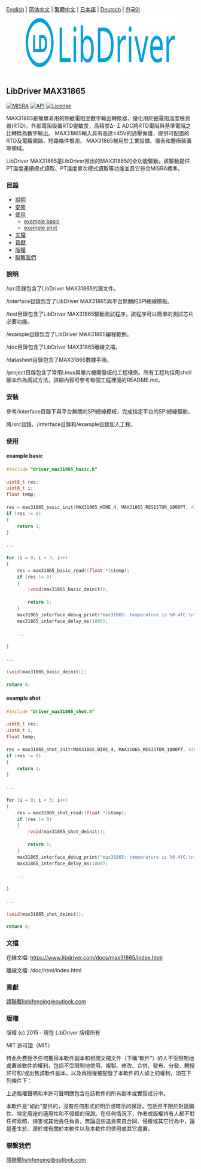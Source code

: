 [English](/README.md) | [ 简体中文](/README_zh-Hans.md) | [繁體中文](/README_zh-Hant.md) | [日本語](/README_ja.md) | [Deutsch](/README_de.md) | [한국어](/README_ko.md)

<div align=center>
<img src="/doc/image/logo.svg" width="400" height="150"/>
</div>

## LibDriver MAX31865

[![MISRA](https://img.shields.io/badge/misra-compliant-brightgreen.svg)](/misra/README.md) [![API](https://img.shields.io/badge/api-reference-blue.svg)](https://www.libdriver.com/docs/max31865/index.html) [![License](https://img.shields.io/badge/license-MIT-brightgreen.svg)](/LICENSE)

MAX31865是簡單易用的熱敏電阻至數字輸出轉換器，優化用於鉑電阻溫度檢測器(RTD)。外部電阻設置RTD靈敏度，高精度Δ- Σ ADC將RTD電阻與基準電阻之比轉換為數字輸出。 MAX31865輸入具有高達±45V的過壓保護，提供可配置的RTD及電纜開路、短路條件檢測。 MAX31865被用於工業設備、儀表和醫療裝置等領域。

LibDriver MAX31865是LibDriver推出的MAX31865的全功能驅動，該驅動提供PT溫度連續模式讀取、PT溫度單次模式讀取等功能並且它符合MISRA標準。

### 目錄

  - [說明](#說明)
  - [安裝](#安裝)
  - [使用](#使用)
    - [example basic](#example-basic)
    - [example shot](#example-shot)
  - [文檔](#文檔)
  - [貢獻](#貢獻)
  - [版權](#版權)
  - [聯繫我們](#聯繫我們)

### 說明

/src目錄包含了LibDriver MAX31865的源文件。

/interface目錄包含了LibDriver MAX31865與平台無關的SPI總線模板。

/test目錄包含了LibDriver MAX31865驅動測試程序，該程序可以簡單的測試芯片必要功能。

/example目錄包含了LibDriver MAX31865編程範例。

/doc目錄包含了LibDriver MAX31865離線文檔。

/datasheet目錄包含了MAX31865數據手冊。

/project目錄包含了常用Linux與單片機開發板的工程樣例。所有工程均採用shell腳本作為調試方法，詳細內容可參考每個工程裡面的README.md。

### 安裝

參考/interface目錄下與平台無關的SPI總線模板，完成指定平台的SPI總線驅動。

將/src目錄，/interface目錄和/example目錄加入工程。

### 使用

#### example basic

```C
#include "driver_max31865_basic.h"

uint8_t res;
uint8_t i;
float temp;

res = max31865_basic_init(MAX31865_WIRE_4, MAX31865_RESISTOR_1000PT, 430.f);
if (res != 0)
{
    return 1;
}

...

for (i = 0; i < 3; i++)
{
    res = max31865_basic_read((float *)&temp);
    if (res != 0)
    {
        (void)max31865_basic_deinit();

        return 1;
    }
    max31865_interface_debug_print("max31865: temperature is %0.4fC.\n", temp);
    max31865_interface_delay_ms(1000);
    
    ...
    
}

...

(void)max31865_basic_deinit();

return 0;
```

#### example shot

```C
#include "driver_max31865_shot.h"

uint8_t res;
uint8_t i;
float temp;

res = max31865_shot_init(MAX31865_WIRE_4, MAX31865_RESISTOR_1000PT, 430.f);
if (res != 0)
{
    return 1;
}

...

for (i = 0; i < 3; i++)
{
    res = max31865_shot_read((float *)&temp);
    if (res != 0)
    {
        (void)max31865_shot_deinit();

        return 1;
    }
    max31865_interface_debug_print("max31865: temperature is %0.4fC.\n", temp);
    max31865_interface_delay_ms(1000);
    
    ...
    
}

...

(void)max31865_shot_deinit();

return 0;
```

### 文檔

在線文檔: https://www.libdriver.com/docs/max31865/index.html

離線文檔: /doc/html/index.html

### 貢獻

請聯繫lishifenging@outlook.com

### 版權

版權 (c) 2015 - 現在 LibDriver 版權所有

MIT 許可證（MIT）

特此免費授予任何獲得本軟件副本和相關文檔文件（下稱“軟件”）的人不受限制地處置該軟件的權利，包括不受限制地使用、複製、修改、合併、發布、分發、轉授許可和/或出售該軟件副本，以及再授權被配發了本軟件的人如上的權利，須在下列條件下：

上述版權聲明和本許可聲明應包含在該軟件的所有副本或實質成分中。

本軟件是“如此”提供的，沒有任何形式的明示或暗示的保證，包括但不限於對適銷性、特定用途的適用性和不侵權的保證。在任何情況下，作者或版權持有人都不對任何索賠、損害或其他責任負責，無論這些追責來自合同、侵權或其它行為中，還是產生於、源於或有關於本軟件以及本軟件的使用或其它處置。

### 聯繫我們

請聯繫lishifenging@outlook.com